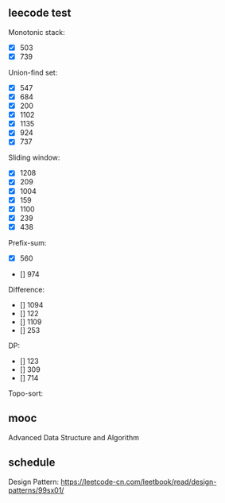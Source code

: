 ## leecode test

Monotonic stack:
* [x] 503
* [x] 739

Union-find set:
* [x] 547
* [x] 684
* [x] 200
* [x] 1102
* [x] 1135
* [x] 924
* [x] 737

Sliding window:
* [x] 1208
* [x] 209
* [x] 1004
* [x] 159
* [x] 1100
* [x] 239
* [x] 438

Prefix-sum:
* [x] 560
* [] 974

Difference:
* [] 1094
* [] 122
* [] 1109
* [] 253

DP:
* [] 123
* [] 309
* [] 714

Topo-sort:

## mooc

Advanced Data Structure and Algorithm

## schedule

Design Pattern:
https://leetcode-cn.com/leetbook/read/design-patterns/99sx01/
